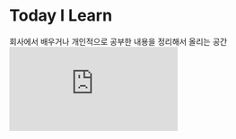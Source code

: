 # Today I Learn
회사에서 배우거나 개인적으로 공부한 내용을 정리해서 올리는 공간
![image](https://www.analyticsvidhya.com/infographics/Big-Data-Engineers-Path.pdf)

